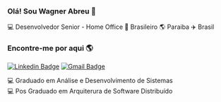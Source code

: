 
### Olá! Sou Wagner Abreu 👋

💻 Desenvolvedor Senior - Home Office 🏡 Brasileiro 🌎 Paraiba ✈️ Brasil

### Encontre-me por aqui 🌎

[![Linkedin Badge](https://img.shields.io/badge/-Wagner%20Abreu-blue?style=flat-square&logo=Linkedin&logoColor=white&link=https://www.linkedin.com/in/wagner-abreu-9139b958)](https://www.linkedin.com/in/wagner-abreu-9139b958)
[![Gmail Badge](https://img.shields.io/badge/-wagner.abreucz%40gmail.com-red?style=flat-square&logo=Gmail&logoColor=white&link=mailto:wagner.abreucz@gmail.com)](mailto:wagner.abreucz@gmail.com)

💻  Graduado em Análise e Desenvolvimento de Sistemas<br>
💻  Pos Graduado em Arquiterura de Software Distribuído<br>
</samp>

